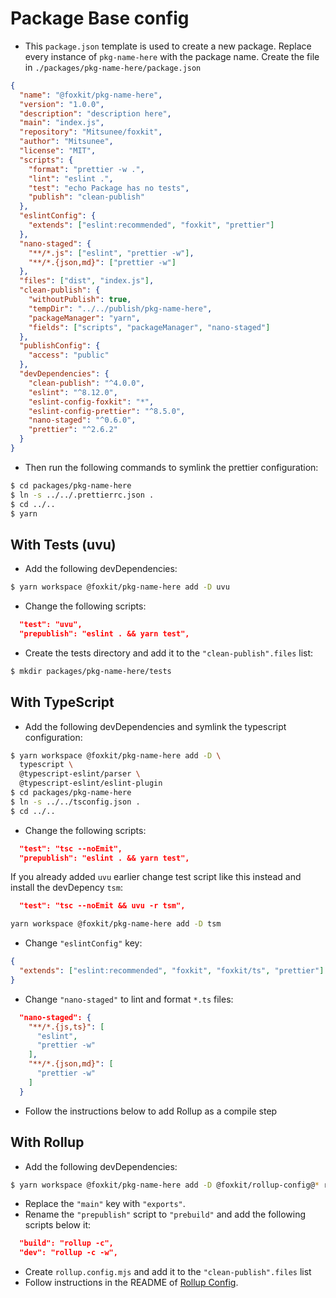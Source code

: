 # Package Base config

- This `package.json` template is used to create a new package. Replace every instance of `pkg-name-here` with the package name. Create the file in `./packages/pkg-name-here/package.json`

```json
{
  "name": "@foxkit/pkg-name-here",
  "version": "1.0.0",
  "description": "description here",
  "main": "index.js",
  "repository": "Mitsunee/foxkit",
  "author": "Mitsunee",
  "license": "MIT",
  "scripts": {
    "format": "prettier -w .",
    "lint": "eslint .",
    "test": "echo Package has no tests",
    "publish": "clean-publish"
  },
  "eslintConfig": {
    "extends": ["eslint:recommended", "foxkit", "prettier"]
  },
  "nano-staged": {
    "**/*.js": ["eslint", "prettier -w"],
    "**/*.{json,md}": ["prettier -w"]
  },
  "files": ["dist", "index.js"],
  "clean-publish": {
    "withoutPublish": true,
    "tempDir": "../../publish/pkg-name-here",
    "packageManager": "yarn",
    "fields": ["scripts", "packageManager", "nano-staged"]
  },
  "publishConfig": {
    "access": "public"
  },
  "devDependencies": {
    "clean-publish": "^4.0.0",
    "eslint": "^8.12.0",
    "eslint-config-foxkit": "*",
    "eslint-config-prettier": "^8.5.0",
    "nano-staged": "^0.6.0",
    "prettier": "^2.6.2"
  }
}
```

- Then run the following commands to symlink the prettier configuration:

```sh
$ cd packages/pkg-name-here
$ ln -s ../../.prettierrc.json .
$ cd ../..
$ yarn
```

## With Tests (uvu)

- Add the following devDependencies:

```sh
$ yarn workspace @foxkit/pkg-name-here add -D uvu
```

- Change the following scripts:

```json
  "test": "uvu",
  "prepublish": "eslint . && yarn test",
```

- Create the tests directory and add it to the `"clean-publish".files` list:

```sh
$ mkdir packages/pkg-name-here/tests
```

## With TypeScript

- Add the following devDependencies and symlink the typescript configuration:

```sh
$ yarn workspace @foxkit/pkg-name-here add -D \
  typescript \
  @typescript-eslint/parser \
  @typescript-eslint/eslint-plugin
$ cd packages/pkg-name-here
$ ln -s ../../tsconfig.json .
$ cd ../..
```

- Change the following scripts:

```json
  "test": "tsc --noEmit",
  "prepublish": "eslint . && yarn test",
```

If you already added `uvu` earlier change test script like this instead and install the devDepency `tsm`:

```json
  "test": "tsc --noEmit && uvu -r tsm",
```

```sh
yarn workspace @foxkit/pkg-name-here add -D tsm
```

- Change `"eslintConfig"` key:

```json
{
  "extends": ["eslint:recommended", "foxkit", "foxkit/ts", "prettier"]
}
```

- Change `"nano-staged"` to lint and format `*.ts` files:

```json
  "nano-staged": {
    "**/*.{js,ts}": [
      "eslint",
      "prettier -w"
    ],
    "**/*.{json,md}": [
      "prettier -w"
    ]
  }
```

- Follow the instructions below to add Rollup as a compile step

## With Rollup

- Add the following devDependencies:

```sh
$ yarn workspace @foxkit/pkg-name-here add -D @foxkit/rollup-config@* rollup
```

- Replace the `"main"` key with `"exports"`.
- Rename the `"prepublish"` script to `"prebuild"` and add the following scripts below it:

```json
  "build": "rollup -c",
  "dev": "rollup -c -w",
```

- Create `rollup.config.mjs` and add it to the `"clean-publish".files` list
- Follow instructions in the README of [Rollup Config](../packages/rollup-config/README.md).

